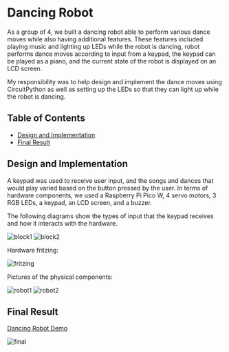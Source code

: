 # Dancing Robot

As a group of 4, we built a dancing robot able to perform various dance moves while also having additional features. These features included playing music and lighting up LEDs while the robot is dancing, robot performs dance moves according to input from a keypad, the keypad can be played as a piano, and the current state of the robot is displayed on an LCD screen. 

My responsibility was to help design and implement the dance moves using CircuitPython as well as setting up the LEDs so that they can light up while the robot is dancing.

## Table of Contents

- [Design and Implementation](#designAndImplementation)
- [Final Result](#finalResult)

## Design and Implementation <a name="designAndImplementation"></a>

A keypad was used to receive user input, and the songs and dances that would play varied based on the button pressed by the user. In terms of hardware components, we used a Raspberry Pi Pico W, 4 servo motors, 3 RGB LEDs, a keypad, an LCD screen, and a buzzer.

The following diagrams show the types of input that the keypad receives and how it interacts with the hardware.

![block1](https://github.com/HubertTheodore/dancing-robot/assets/55958230/071e86bf-9d91-4f3d-b2b6-6932afe679ac)
![block2](https://github.com/HubertTheodore/dancing-robot/assets/55958230/d831ebcb-9f26-4aad-a0ad-59fdeac58bd5)

Hardware fritzing: 

![fritzing](https://github.com/HubertTheodore/dancing-robot/assets/55958230/1ebbd22b-95cc-4885-a773-90d851430249)

Pictures of the physical components:

![robot1](https://github.com/HubertTheodore/dancing-robot/assets/55958230/d86583c4-9ff6-45b5-90ed-e933d0d95c0a)
![robot2](https://github.com/HubertTheodore/dancing-robot/assets/55958230/ab15ec31-bf46-4b4b-aed1-e854188c4aa3)

## Final Result <a name="finalResult"></a>

[Dancing Robot Demo](https://www.youtube.com/watch?v=FwHS9Bj4zys)

![final](https://github.com/HubertTheodore/dancing-robot/assets/55958230/8fe539a8-4654-42cd-87d0-3b7f80b52d24)
